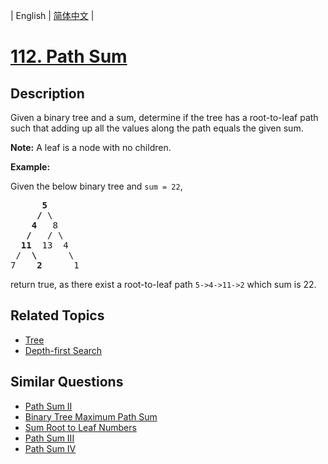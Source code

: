
| English | [简体中文](README_CN.md) |

# [112. Path Sum](https://leetcode-cn.com/problems/path-sum/)

## Description

<p>Given a binary tree and a sum, determine if the tree has a root-to-leaf path such that adding up all the values along the path equals the given sum.</p>

<p><strong>Note:</strong>&nbsp;A leaf is a node with no children.</p>

<p><strong>Example:</strong></p>

<p>Given the below binary tree and <code>sum = 22</code>,</p>

<pre>
      <strong>5</strong>
     <strong>/</strong> \
    <strong>4</strong>   8
   <strong>/</strong>   / \
  <strong>11</strong>  13  4
 /  <strong>\</strong>      \
7    <strong>2</strong>      1
</pre>

<p>return true, as there exist a root-to-leaf path <code>5-&gt;4-&gt;11-&gt;2</code> which sum is 22.</p>


## Related Topics

- [Tree](https://leetcode-cn.com/tag/tree)
- [Depth-first Search](https://leetcode-cn.com/tag/depth-first-search)

## Similar Questions

- [Path Sum II](../path-sum-ii/README_EN.md)
- [Binary Tree Maximum Path Sum](../binary-tree-maximum-path-sum/README_EN.md)
- [Sum Root to Leaf Numbers](../sum-root-to-leaf-numbers/README_EN.md)
- [Path Sum III](../path-sum-iii/README_EN.md)
- [Path Sum IV](../path-sum-iv/README_EN.md)
